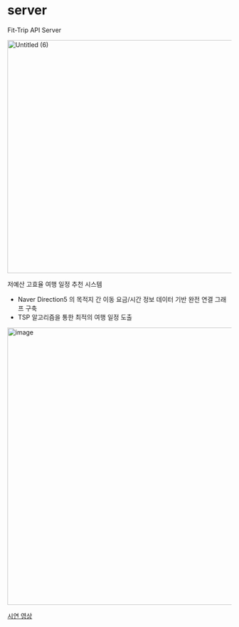 
# server
Fit-Trip API Server

<img width="523" alt="Untitled (6)" src="https://user-images.githubusercontent.com/51109514/230523808-6c186d60-0c26-49bc-a318-9d9d5551ef60.png">

저예산 고효율 여행 일정 추천 시스템

- Naver Direction5 의 목적지 간 이동 요금/시간 정보 데이터 기반 완전 연결 그래프 구축
- TSP 알고리즘을 통한 최적의 여행 일정 도출

<img width="622" alt="image" src="https://user-images.githubusercontent.com/51109514/230524035-56e743da-2596-4bbc-935c-76e0ff5f434d.png">





[시연 영상](https://www.youtube.com/watch?v=AxmKbPQBJ7E)

